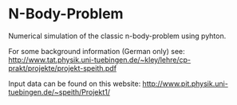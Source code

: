 # N-Body-Problem
Numerical simulation of the classic n-body-problem using pyhton. 

For some background information (German only) see: 
http://www.tat.physik.uni-tuebingen.de/~kley/lehre/cp-prakt/projekte/projekt-speith.pdf

Input data can be found on this website:
http://www.pit.physik.uni-tuebingen.de/~speith/Projekt1/
